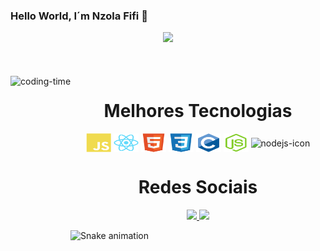 ### Hello World, I´m Nzola Fifi  👋

<!--
**nfifi/nfifi** is a ✨ _special_ ✨ repository because its `README.md` (this file) appears on your GitHub profile.

Here are some ideas to get you started:

- 🔭 I’m currently working on ...
- 🌱 I’m currently learning ...
- 👯 I’m looking to collaborate on ...
- 🤔 I’m looking for help with ...
- 💬 Ask me about ...
- 📫 How to reach me: ...
- 😄 Pronouns: ...
- ⚡ Fun fact: ...
-->


<div align="center">
  
<a href="https://github.com/nfifi/github-readme-stats">
  <img height=200 src="https://github-readme-stats.vercel.app/api?username=nfifi&show_icons=true&theme=codeSTACKr" />
</a>
<!-- <a href="https://github.com/nfifi/github-readme-stats">
  <img height=200 src="https://github-readme-stats.vercel.app/api/top-langs/?username=nfifi&layout=donut" />
</a> -->

</div>
<br>
<br>
<div  align="center"> 
  <div style="display: inline_block"><br>
    <img align="left" height="250" alt="coding-time" src="code.gif">
    <h1 align="center">Melhores Tecnologias</h1>
    <img align="center" height="30" width="40" alt="js-icon"  src="https://raw.githubusercontent.com/devicons/devicon/master/icons/javascript/javascript-plain.svg">
    <img align="center" height="30" width="40" alt="react-icon" src="https://raw.githubusercontent.com/devicons/devicon/master/icons/react/react-original.svg">
    <img align="center" height="30" width="40" alt="html-icon" src="https://raw.githubusercontent.com/devicons/devicon/master/icons/html5/html5-original.svg">
    <img align="center" height="30" width="40" alt="css-icon" src="https://raw.githubusercontent.com/devicons/devicon/master/icons/css3/css3-original.svg">
    <img align="center" height="30" width="40" alt="c-icon" src="https://raw.githubusercontent.com/devicons/devicon/master/icons/c/c-original.svg">
    <img align="center" height="30" width="40" alt="nodejs-icon" src="https://raw.githubusercontent.com/devicons/devicon/master/icons/nodejs/nodejs-original.svg">
    <img align="center" height="30" width="40" alt="nodejs-icon" src="https://raw.githubusercontent.com/jmnote/z-icons/master/svg/cpp.svg">
   </div>
    
  
  <h1 align="center">Redes Sociais</h1>
    <a href = "mailto: nzolafifi@gmail.com">
      <img width="30" src="https://github.com/nfifi/nfifi/assets/82395796/c6caa2d0-f063-4584-ba9c-addede502587">
    </a>
    <a href = "https://www.linkedin.com/in/luigi-gottardello-fonseca-44651a205/">
      <img width="25" src="https://github.com/nfifi/nfifi/assets/82395796/b603e6a8-15bf-4a0b-8a15-62d01e325b15">
    </a>
 <!--   <a href = "https://www.youtube.com/channel/UCd5Ivcm28R1C3fCQKbOx2cg">
      <img width="35" src="youtube.svg">
    </a>
    <a href = "https://www.instagram.com/devparadev/">
      <img width="25" src="instagram.png">
    </a>  -->
</div>
  
![Snake animation](https://github.com/LuigiGF/LuigiGF/blob/output/github-contribution-grid-snake.svg)
